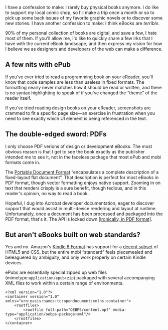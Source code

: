 I have a confession to make: I rarely buy physical books anymore. I do like to support my local comic shop, so I'll make a trip once a month or so to pick up some back issues of my favorite graphic novels or to discover some new stories. I have another confession to make: I think eBooks are *terrible*. 

90% of my personal collection of books are digital, and save a few, I hate most of them. If you'll allow me, I'd like to quickly share a few irks that I have with the current eBook landscape, and then express my vision for how I believe we as designers and developers of the web can make a difference. 

## A few nits with ePub
If you've ever tried to read a programming book on your eReader, you'll know that code samples are less than useless in fixed formats. The formatting nearly never matches how it should be read or written, and there is no syntax highlighting to speak of if you've changed the “theme” of the reader itself. 

If you've tried reading design books on your eReader, screenshots are crammed to fit a specific page size—an exercise in frustration when you need to see exactly which UI element is being referenced in the text.

## The double-edged sword: PDFs
I only choose PDF verions of design or development eBooks. The most obvious reason is that I get to see the book exactly as the publisher intended me to see it, not in the faceless package that most ePub and mobi formats come in. 

The [Portable Document Format](http://www.adobe.com/products/acrobat/adobepdf.html) “encapsulates a complete description of a fixed-layout flat document”. That description is perfect for most eBooks in PDF format, though vector formatting enjoys native support. Zooming in on text that renders crisply is a sure benefit, though tedious, and in this reader's opinion, no way to read a book. 

Hopeful, I dug into Acrobat developer documentation, eager to discover support that would assist in multi-device rendering and layout at runtime. Unfortunately, once a document has been processed and packaged into the PDF format, that's it. The API is locked down [[ironically, in PDF format]](http://www.adobe.com/content/dam/Adobe/en/devnet/acrobat/pdfs/js_api_reference.pdf). 


## But aren't eBooks built on web standards?
Yes and no. Amazon's [Kindle 8 Format](http://www.amazon.com/gp/feature.html?ie=UTF8&docId=1000729511) has support for a [decent subset](http://www.amazon.com/gp/feature.html/ref=amb_link_357613442_1?ie=UTF8&docId=1000729901&pf_rd_m=ATVPDKIKX0DER&pf_rd_s=center-5&pf_rd_r=1QZ80C3WG0RHHT5Z1ZTN&pf_rd_t=1401&pf_rd_p=1321300302&pf_rd_i=1000729511) of HTML5 and CSS, but the entire mobi “standard” feels piecemealed and beleaguered by ambiguity, and only work properly on certain Kindle devices. 

ePubs are essentially special zipped up web files (mimetype:`application/epub+zip`) packaged with several accompanying XML files to work within a certain range of environments. 

```
<?xml version="1.0"?>
<container version="1.0" xmlns="urn:oasis:names:tc:opendocument:xmlns:container">
	<rootfiles>
		<rootfile full-path="OEBPS/content.opf" media-type="application/oebps-package+xml"/>
	</rootfiles>
</container>
```

![]()